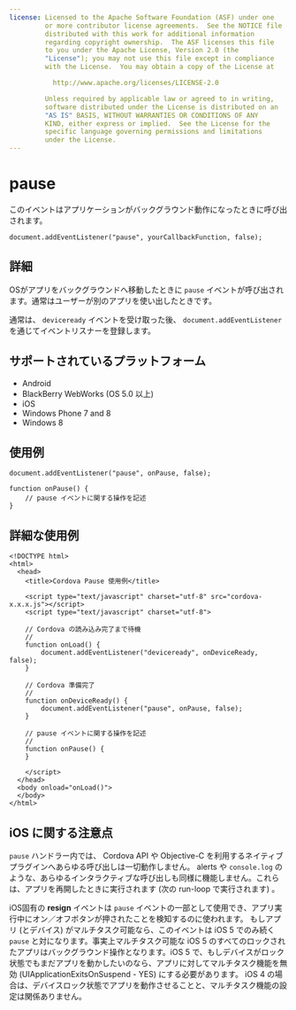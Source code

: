 ```yaml
---
license: Licensed to the Apache Software Foundation (ASF) under one
         or more contributor license agreements.  See the NOTICE file
         distributed with this work for additional information
         regarding copyright ownership.  The ASF licenses this file
         to you under the Apache License, Version 2.0 (the
         "License"); you may not use this file except in compliance
         with the License.  You may obtain a copy of the License at

           http://www.apache.org/licenses/LICENSE-2.0

         Unless required by applicable law or agreed to in writing,
         software distributed under the License is distributed on an
         "AS IS" BASIS, WITHOUT WARRANTIES OR CONDITIONS OF ANY
         KIND, either express or implied.  See the License for the
         specific language governing permissions and limitations
         under the License.
---
```


pause
===========

このイベントはアプリケーションがバックグラウンド動作になったときに呼び出されます。

    document.addEventListener("pause", yourCallbackFunction, false);

詳細
-------

OSがアプリをバックグラウンドへ移動したときに `pause` イベントが呼び出されます。通常はユーザーが別のアプリを使い出したときです。

通常は、 `deviceready` イベントを受け取った後、 `document.addEventListener` を通じてイベントリスナーを登録します。

サポートされているプラットフォーム
-------------------

- Android
- BlackBerry WebWorks (OS 5.0 以上)
- iOS
- Windows Phone 7 and 8
- Windows 8

使用例
-------------

    document.addEventListener("pause", onPause, false);

    function onPause() {
        // pause イベントに関する操作を記述
    }

詳細な使用例
------------

    <!DOCTYPE html>
    <html>
      <head>
        <title>Cordova Pause 使用例</title>

        <script type="text/javascript" charset="utf-8" src="cordova-x.x.x.js"></script>
        <script type="text/javascript" charset="utf-8">

        // Cordova の読み込み完了まで待機
        //
        function onLoad() {
            document.addEventListener("deviceready", onDeviceReady, false);
        }

        // Cordova 準備完了
        //
        function onDeviceReady() {
            document.addEventListener("pause", onPause, false);
        }

        // pause イベントに関する操作を記述
        //
        function onPause() {
        }

        </script>
      </head>
      <body onload="onLoad()">
      </body>
    </html>

iOS に関する注意点
--------------------------
`pause` ハンドラー内では、 Cordova API や Objective-C を利用するネイティブプラグインへあらゆる呼び出しは一切動作しません。 alerts や `console.log` のような、あらゆるインタラクティブな呼び出しも同様に機能しません。これらは、アプリを再開したときに実行されます (次の run-loop で実行されます) 。

iOS固有の __resign__ イベントは `pause` イベントの一部として使用でき、アプリ実行中にオン／オフボタンが押されたことを検知するのに使われます。 もしアプリ (とデバイス) がマルチタスク可能なら、このイベントは iOS 5 でのみ続く `pause` と対になります。事実上マルチタスク可能な iOS 5 のすべてのロックされたアプリはバックグラウンド操作となります。iOS 5 で、もしデバイスがロック状態でもまだアプリを動かしたいのなら、アプリに対してマルチタスク機能を無効 (UIApplicationExitsOnSuspend - YES) にする必要があります。 iOS 4 の場合は、デバイスロック状態でアプリを動作させることと、マルチタスク機能の設定は関係ありません。
